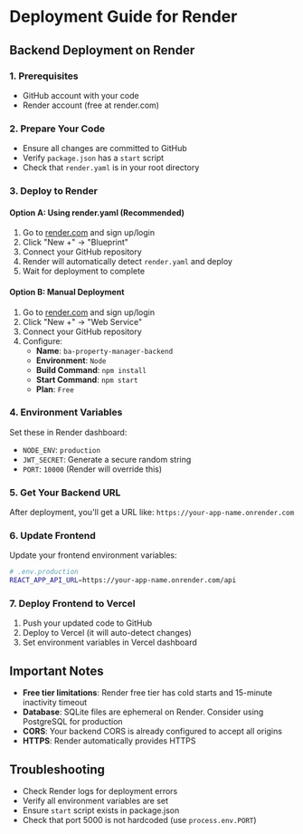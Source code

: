 # Deployment Guide for Render

## Backend Deployment on Render

### 1. Prerequisites
- GitHub account with your code
- Render account (free at render.com)

### 2. Prepare Your Code
- Ensure all changes are committed to GitHub
- Verify `package.json` has a `start` script
- Check that `render.yaml` is in your root directory

### 3. Deploy to Render

#### Option A: Using render.yaml (Recommended)
1. Go to [render.com](https://render.com) and sign up/login
2. Click "New +" → "Blueprint"
3. Connect your GitHub repository
4. Render will automatically detect `render.yaml` and deploy
5. Wait for deployment to complete

#### Option B: Manual Deployment
1. Go to [render.com](https://render.com) and sign up/login
2. Click "New +" → "Web Service"
3. Connect your GitHub repository
4. Configure:
   - **Name**: `ba-property-manager-backend`
   - **Environment**: `Node`
   - **Build Command**: `npm install`
   - **Start Command**: `npm start`
   - **Plan**: `Free`

### 4. Environment Variables
Set these in Render dashboard:
- `NODE_ENV`: `production`
- `JWT_SECRET`: Generate a secure random string
- `PORT`: `10000` (Render will override this)

### 5. Get Your Backend URL
After deployment, you'll get a URL like:
`https://your-app-name.onrender.com`

### 6. Update Frontend
Update your frontend environment variables:
```bash
# .env.production
REACT_APP_API_URL=https://your-app-name.onrender.com/api
```

### 7. Deploy Frontend to Vercel
1. Push your updated code to GitHub
2. Deploy to Vercel (it will auto-detect changes)
3. Set environment variables in Vercel dashboard

## Important Notes

- **Free tier limitations**: Render free tier has cold starts and 15-minute inactivity timeout
- **Database**: SQLite files are ephemeral on Render. Consider using PostgreSQL for production
- **CORS**: Your backend CORS is already configured to accept all origins
- **HTTPS**: Render automatically provides HTTPS

## Troubleshooting

- Check Render logs for deployment errors
- Verify all environment variables are set
- Ensure `start` script exists in package.json
- Check that port 5000 is not hardcoded (use `process.env.PORT`)
